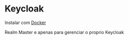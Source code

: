 # Keycloak

Instalar com [Docker](https://www.keycloak.org/getting-started/getting-started-docker)

Realm Master e apenas para gerenciar o proprio Keycloak
